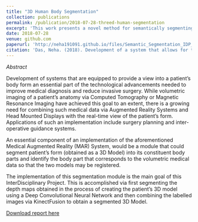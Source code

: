 ```yaml
---
title: "3D Human Body Segmentation"
collection: publications
permalink: /publication/2018-07-28-threed-human-segmentation
excerpt: 'This work presents a novel method for semantically segmenting a 3D point cloud of a human'
date: 2018-07-28
venue: github.com
paperurl: 'http://neha191091.github.io/files/Semantic_Segmentation_IDP_Report.pdf'
citation: 'Das, Neha. (2018). Development of a system that allows for the semantic segmentation of a 3D model of a human body into its constituent parts.'
---
```

*Abstract*

Development of systems that are equipped to provide a view into a patient’s body form an essential part of the technological advancements needed to improve medical diagnosis and reduce invasive surgery. While volumetric imaging of a patient’s anatomy via Computed Tomography or Magnetic Resonance Imaging have achieved this goal to an extent, there is a growing need for combining such medical data via Augmented Reality Systems and Head Mounted Displays with the real-time view of the patient’s form. Applications of such an implementation include surgery planning and inter-operative guidance systems.

An essential component of an implementation of the aforementioned Medical Augmented Reality (MAR) System, would be a module that could segment patient’s form (obtained as a 3D Model) into its constituent body parts and identify the body part that corresponds to the volumetric medical data so that the two models may be registered.

The implementation of this segmentation module is the main goal of this InterDisciplinary Project. This is accomplished via first segmenting the depth maps obtained in the process of creating the patient’s 3D model using a Deep Convolutional Neural Network and then combining the labelled images via KinectFusion to obtain a segmented 3D Model.

[Download report here](http://neha191091.github.io/files/Semantic_Segmentation_IDP_Report.pdf)
